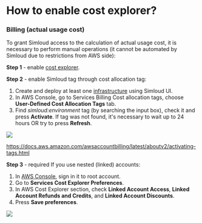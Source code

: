 # How to enable cost explorer?

### Billing (actual usage cost)

To grant Simloud access to the calculation of actual usage cost, it is necessary to perform manual operations (it cannot be automated by Simloud due to restrictions from AWS side):

**Step 1** - enable [cost explorer](https://docs.aws.amazon.com/awsaccountbilling/latest/aboutv2/ce-enable.html).

**Step 2** - enable Simloud tag through cost allocation tag:

1.  Create and deploy at least one [infrastructure](https://console.aws.amazon.com/billing/home#/preferences/tags) using Simloud UI.
2.  In AWS Console, go to Services Billing Cost allocation tags, choose **User-Defined Cost Allocation Tags** tab.
3.  Find _simloud:environment_ tag (by searching the input box), check it and press **Activate**.
    If tag was not found, it's necessary to wait up to 24 hours OR try to press **Refresh**.

![](/home/simloud/IdeaProjects/simloud-docs/static/img/aws/enable-cost-explorer/image1.png)

https://docs.aws.amazon.com/awsaccountbilling/latest/aboutv2/activating-tags.html

**Step 3** - required If you use nested (linked) accounts:

1.  In [AWS Console](https://console.aws.amazon.com/cost-management/home#/settings), sign in it to root account.
2.  Go to **Services Cost Explorer Preferences**.
3.  In AWS Cost Explorer section, check **Linked Account Access**, **Linked Account Refunds and Credits**, and **Linked Account Discounts**.
4.  Press **Save preferences**.

![](/home/simloud/IdeaProjects/simloud-docs/static/img/aws/enable-cost-explorer/image2.png)
